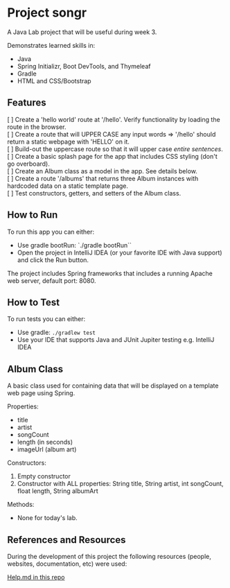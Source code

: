 # Project songr

A Java Lab project that will be useful during week 3.

Demonstrates learned skills in:

- Java
- Spring Initializr, Boot DevTools, and Thymeleaf
- Gradle  
- HTML and CSS/Bootstrap

## Features

[ ] Create a 'hello world' route at '/hello'. Verify functionality by loading the route in the browser.  
[ ] Create a route that will UPPER CASE any input words => '/hello' should return a static webpage with 'HELLO' on it.  
[ ] Build-out the uppercase route so that it will upper case *entire sentences*.  
[ ] Create a basic splash page for the app that includes CSS styling (don't go overboard).  
[ ] Create an Album class as a model in the app. See details below.  
[ ] Create a route '/albums' that returns three Album instances with hardcoded data on a static template page.  
[ ] Test constructors, getters, and setters of the Album class.  

## How to Run

To run this app you can either:

- Use gradle bootRun: `./gradle bootRun``
- Open the project in IntelliJ IDEA (or your favorite IDE with Java support) and click the Run button.

The project includes Spring frameworks that includes a running Apache web server, default port: 8080.

## How to Test

To run tests you can either:

- Use gradle: `./gradlew test`
- Use your IDE that supports Java and JUnit Jupiter testing e.g. IntelliJ IDEA

## Album Class

A basic class used for containing data that will be displayed on a template web page using Spring.  

Properties:

- title
- artist
- songCount
- length (in seconds)
- imageUrl (album art)

Constructors:

1. Empty constructor
2. Constructor with ALL properties: String title, String artist, int songCount, float length, String albumArt

Methods:

- None for today's lab.

## References and Resources

During the development of this project the following resources (people, websites, documentation, etc) were used:

[Help.md in this repo](./HELP.md)  
